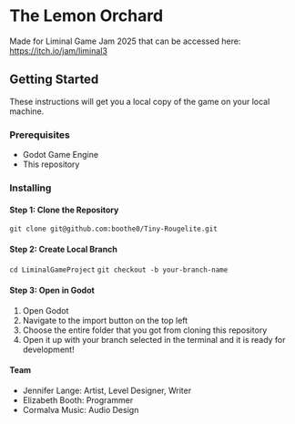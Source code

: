 # The Lemon Orchard

Made for Liminal Game Jam 2025 that can be accessed here: https://itch.io/jam/liminal3

## Getting Started

These instructions will get you a local copy of the game on your local machine.

### Prerequisites

- Godot Game Engine
- This repository

### Installing

#### Step 1: Clone the Repository
`git clone git@github.com:boothe0/Tiny-Rougelite.git`

#### Step 2: Create Local Branch
`cd LiminalGameProject`
`git checkout -b your-branch-name`

#### Step 3: Open in Godot

1) Open Godot
2) Navigate to the import button on the top left
3) Choose the entire folder that you got from cloning this repository
4) Open it up with your branch selected in the terminal and it is ready for development!

#### Team
- Jennifer Lange: Artist, Level Designer, Writer
- Elizabeth Booth: Programmer
- Cormalva Music: Audio Design
